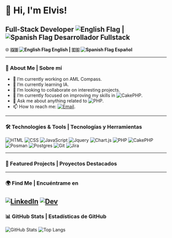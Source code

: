 # 👋 Hi, I'm Elvis!

## Full-Stack Developer ![English Flag](https://flagsapi.com/GB/flat/16.png) | ![Spanish Flag](https://flagsapi.com/ES/flat/16.png) Desarrollador Fullstack

🌐 **🇬🇧 ![English Flag](https://flagcdn.com/16x12/gb.png) English | 🇪🇸 ![Spanish Flag](https://flagcdn.com/16x12/es.png) Español**

---

### 🚀 About Me | Sobre mí

- 🔭 I’m currently working on AML Compass.
- 🌱 I’m currently learning IA.
- 👯 I’m looking to collaborate on interesting projects.
- 🤔 I’m currently focused on improving my skills in ![CakePHP](https://img.shields.io/badge/-cakephp-C92735?style=flat&logo=cakephp&logoColor=white).
- 💬 Ask me about anything related to ![PHP](https://img.shields.io/badge/-Php-396c94?style=flat&logo=Php&logoColor=white).
- 📫 How to reach me: [![Email](https://img.shields.io/badge/-Email-FF6347?style=flat&logo=gmail&logoColor=white)](mailto:evazquez@optimacompass.com).

---

### 🛠️ Technologies & Tools | Tecnologías y Herramientas

![HTML](https://img.shields.io/badge/-Html-e34f26?style=for-the-badge&logo=html5&logoColor=white)
![CSS](https://img.shields.io/badge/-CSS-0a7bbf?style=for-the-badge&logo=css3&logoColor=white)
![JavaScript](https://img.shields.io/badge/-JavaScript-FFEA00?style=for-the-badge&logo=javascript&logoColor=black)
![Jquery](https://img.shields.io/badge/-Jquery-0769AD?style=for-the-badge&logo=Jquery&logoColor=white)
![Chart.js](https://img.shields.io/badge/-Chart.js-fe819d?style=for-the-badge&logo=Chart.js&logoColor=white)
![PHP](https://img.shields.io/badge/-Php-396c94?style=for-the-badge&logo=Php&logoColor=white)
![CakePHP](https://img.shields.io/badge/-cakephp-C92735?style=for-the-badge&logo=cakephp&logoColor=white)
![Posman](https://img.shields.io/badge/-postman-EF5B25?style=for-the-badge&logo=postman&logoColor=white)
![Postgres](https://img.shields.io/badge/-Postgresql-396c94?style=for-the-badge&logo=Postgresql&logoColor=white)
![Git](https://img.shields.io/badge/-Git-F05032?logo=Git&style=for-the-badge&logoColor=white)
![Jira](https://img.shields.io/badge/-jira-0053cd?style=for-the-badge&logo=jira&logoColor=white)

---

### 📌 Featured Projects | Proyectos Destacados



---

### 🌍 Find Me | Encuéntrame en

[![LinkedIn](https://img.shields.io/badge/-LinkedIn-0A66C2?style=flat&logo=linkedin&logoColor=white)](https://linkedin.com)
[![Dev](https://img.shields.io/badge/-Dev-000000?style=flat&logo=Dev&logoColor=white)](https://dev.to/evazquez)
---

### 📊 GitHub Stats | Estadísticas de GitHub

![GitHub Stats](https://github-readme-stats.vercel.app/api?username=evazquez2025&show_icons=true&hide_title=true&count_private=true&hide=prs)
![Top Langs](https://github-readme-stats.vercel.app/api/top-langs/?username=evazquez2025&layout=compact&langs_count=8)
